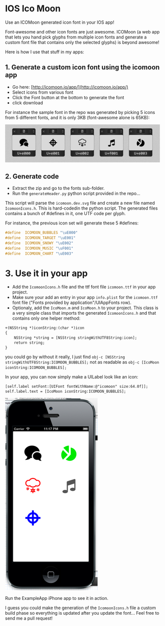 # IOS Ico Moon 

Use an ICOMoon generated icon font in your IOS app!

Font-awesome and other icon fonts are just awesome. ICOMoon (a web app that lets you hand pick
glyphs from multiple icon fonts and generate a custom font file that contains only the selected glyphs)
is beyond awesome!

Here is how I use that stuff in my apps:

## 1. Generate a custom icon font using the icomoon app 

* Go here: [http://icomoon.io/app/](http://icomoon.io/app/)
* Select icons from various font
* Click the Font button at the bottom to generate the font
* click download

For instance the sample font in the repo was generated by picking 5 icons from 5 different fonts, and it
is only 3KB (font-awesome alone is 65KB):

![icons](Icons.png)


## 2. Generate code

* Extract the zip and go to the fonts sub-folder.
* Run the ```generateHeader.py``` python script provided in the repo...

This script will parse the ```icomoon.dev.svg``` file and create a new file
named ```IcomoonIcons.h```. This is hard-codedin the python script.
The generated files contains a bunch of #defines in it, one UTF code per glyph.

For instance, the previous icon set will generate these 5 #defines:

```C
#define  ICOMOON_BUBBLES "\uE000"
#define  ICOMOON_TARGET "\uE001"
#define  ICOMOON_SNOWY "\uE002"
#define  ICOMOON_MUSIC "\uF001"
#define  ICOMOON_CHART "\uE003"
```

# 3. Use it in your app

* Add the ```IcomoonIcons.h``` file and the ttf font file ```icomoon.ttf``` in your app project.
* Make sure your add an entry in your app ```info.plist``` for the ```icomoon.ttf``` font file 
("Fonts provided by application"/UIAppFonts row).
* Optionaly, add the ```IcoMoon.m``` and ```IcoMoon.h``` to your project. This class is a very simple class that imports the generated 
```IcomoonIcons.h``` and that contains only one helper method:

```obj-c
+(NSString *)iconString:(char *)icon
{
    NSString *string = [NSString stringWithUTF8String:icon];
    return string;
}
```

you could go by without it really, I just find ```obj-c [NSString stringWithUTF8String:ICOMOON_BUBBLES];``` 
not as readable as ```obj-c [IcoMoon iconString:ICOMOON_BUBBLES];```

In your app, you can now simply make a UILabel look like an icon:

```obj-c
[self.label setFont:[UIFont fontWithName:@"icomoon" size:64.0f]];
self.label.text = [IcoMoon iconString:ICOMOON_BUBBLES];
```

![app](iPhone.png)

Run the ExampleApp iPhone app to see it in action.

I guess you could make the generation of the ```IcomoonIcons.h``` file a custom build phase 
so everything is updated after you update the font... Feel free to send me a pull request!